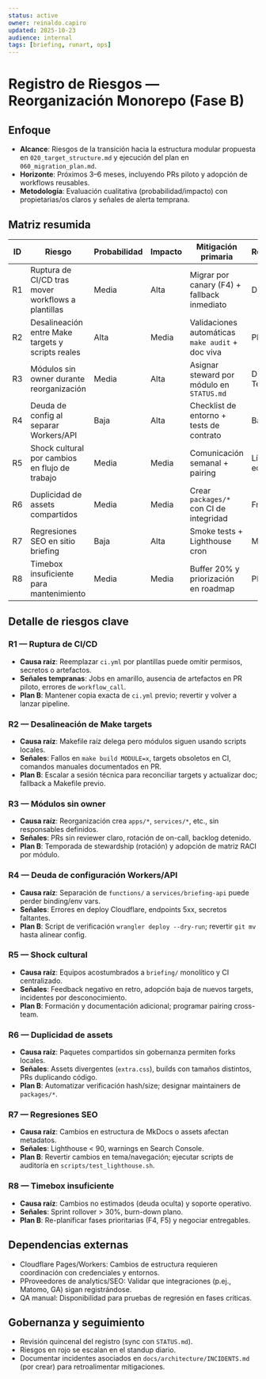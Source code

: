```yaml
---
status: active
owner: reinaldo.capiro
updated: 2025-10-23
audience: internal
tags: [briefing, runart, ops]
---
```


# Registro de Riesgos — Reorganización Monorepo (Fase B)

## Enfoque

- **Alcance**: Riesgos de la transición hacia la estructura modular propuesta en `020_target_structure.md` y ejecución del plan en `060_migration_plan.md`.
- **Horizonte**: Próximos 3–6 meses, incluyendo PRs piloto y adopción de workflows reusables.
- **Metodología**: Evaluación cualitativa (probabilidad/impacto) con propietarias/os claros y señales de alerta temprana.

## Matriz resumida

| ID | Riesgo | Probabilidad | Impacto | Mitigación primaria | Responsable |
| --- | --- | --- | --- | --- | --- |
| R1 | Ruptura de CI/CD tras mover workflows a plantillas | Media | Alta | Migrar por canary (F4) + fallback inmediato | DevOps |
| R2 | Desalineación entre Make targets y scripts reales | Alta | Media | Validaciones automáticas `make audit` + doc viva | Plataforma |
| R3 | Módulos sin owner durante reorganización | Media | Alta | Asignar steward por módulo en `STATUS.md` | Dirección Técnica |
| R4 | Deuda de config al separar Workers/API | Baja | Alta | Checklist de entorno + tests de contrato | Backend |
| R5 | Shock cultural por cambios en flujo de trabajo | Media | Media | Comunicación semanal + pairing | Líderes de equipo |
| R6 | Duplicidad de assets compartidos | Media | Media | Crear `packages/*` con CI de integridad | Frontend |
| R7 | Regresiones SEO en sitio briefing | Baja | Alta | Smoke tests + Lighthouse cron | Marketing |
| R8 | Timebox insuficiente para mantenimiento | Media | Media | Buffer 20% y priorización en roadmap | PM |

## Detalle de riesgos clave

### R1 — Ruptura de CI/CD
- **Causa raíz**: Reemplazar `ci.yml` por plantillas puede omitir permisos, secretos o artefactos.
- **Señales tempranas**: Jobs en amarillo, ausencia de artefactos en PR piloto, errores de `workflow_call`.
- **Plan B**: Mantener copia exacta de `ci.yml` previo; revertir y volver a lanzar pipeline.

### R2 — Desalineación de Make targets
- **Causa raíz**: Makefile raíz delega pero módulos siguen usando scripts locales.
- **Señales**: Fallos en `make build MODULE=x`, targets obsoletos en CI, comandos manuales documentados en PR.
- **Plan B**: Escalar a sesión técnica para reconciliar targets y actualizar doc; fallback a Makefile previo.

### R3 — Módulos sin owner
- **Causa raíz**: Reorganización crea `apps/*`, `services/*`, etc., sin responsables definidos.
- **Señales**: PRs sin reviewer claro, rotación de on-call, backlog detenido.
- **Plan B**: Temporada de stewardship (rotación) y adopción de matriz RACI por módulo.

### R4 — Deuda de configuración Workers/API
- **Causa raíz**: Separación de `functions/` a `services/briefing-api` puede perder binding/env vars.
- **Señales**: Errores en deploy Cloudflare, endpoints 5xx, secretos faltantes.
- **Plan B**: Script de verificación `wrangler deploy --dry-run`; revertir `git mv` hasta alinear config.

### R5 — Shock cultural
- **Causa raíz**: Equipos acostumbrados a `briefing/` monolítico y CI centralizado.
- **Señales**: Feedback negativo en retro, adopción baja de nuevos targets, incidentes por desconocimiento.
- **Plan B**: Formación y documentación adicional; programar pairing cross-team.

### R6 — Duplicidad de assets
- **Causa raíz**: Paquetes compartidos sin gobernanza permiten forks locales.
- **Señales**: Assets divergentes (`extra.css`), builds con tamaños distintos, PRs duplicando código.
- **Plan B**: Automatizar verificación hash/size; designar maintainers de `packages/*`.

### R7 — Regresiones SEO
- **Causa raíz**: Cambios en estructura de MkDocs o assets afectan metadatos.
- **Señales**: Lighthouse < 90, warnings en Search Console.
- **Plan B**: Revertir cambios en tema/navegación; ejecutar scripts de auditoría en `scripts/test_lighthouse.sh`.

### R8 — Timebox insuficiente
- **Causa raíz**: Cambios no estimados (deuda oculta) y soporte operativo.
- **Señales**: Sprint rollover > 30%, burn-down plano.
- **Plan B**: Re-planificar fases prioritarias (F4, F5) y negociar entregables.

## Dependencias externas

- Cloudflare Pages/Workers: Cambios de estructura requieren coordinación con credenciales y entornos.
- PProveedores de analytics/SEO: Validar que integraciones (p.ej., Matomo, GA) sigan registrándose.
- QA manual: Disponibilidad para pruebas de regresión en fases críticas.

## Gobernanza y seguimiento

- Revisión quincenal del registro (sync con `STATUS.md`).
- Riesgos en rojo se escalan en el standup diario.
- Documentar incidentes asociados en `docs/architecture/INCIDENTS.md` (por crear) para retroalimentar mitigaciones.
